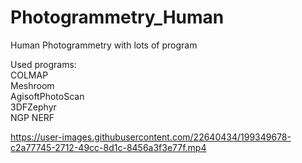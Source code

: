 # Photogrammetry_Human
Human Photogrammetry with lots of program

Used programs:  
COLMAP  
Meshroom  
AgisoftPhotoScan  
3DFZephyr  
NGP NERF  

https://user-images.githubusercontent.com/22640434/199349678-c2a77745-2712-49cc-8d1c-8456a3f3e77f.mp4
